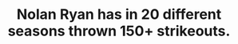 ---
title:      
  - Nolan Ryan has in 20 different seasons thrown 150+ strikeouts.
secondary:
  - Roger Clemens had 19 150+ strikeout seasons, and Steve Carlton had 18.
reference:
---